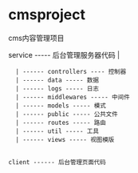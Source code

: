 # cmsproject

cms内容管理项目

service ----- 后台管理服务器代码
  |
```| ------ bin -----项目启动
  | ------ controllers ---- 控制器
  | ------ data ----- 数据
  | ------ logs ----- 日志
  | ------ middlewares ----- 中间件
  | ------ models ----- 模式
  | ------ public ----- 公共文件
  | ------ routes ----- 路由
  | ------ util ----- 工具
  | ------ views ----- 视图模版


client ------ 后台管理页面代码

